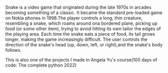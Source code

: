 Snake is a video game that originated during the late 1970s in arcades becoming
something of a classic. It became the standard pre-loaded game
on Nokia phones in 1998.The player controls a long, thin creature,
resembling a snake, which roams around ona bordered plane, picking up food (or some
other item), trying to avoid hitting its own tailor the edges of the playing area. Each time
the snake eats a piece of food, its tail grows longer, making the game increasingly difficult.
The user controls the direction of the snake's head (up, down, left, or right),and the snake's
 body follows.
 
 
This is also one of the projects I made in Angela Yu's course(100 days of code: The complete python 2022)
